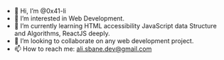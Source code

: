 - 👋 Hi, I’m @0x41-li
- 👀 I’m interested in Web Development.
- 🌱 I’m currently learning HTML accessibility JavaScript data Structure and Algorithms, ReactJS deeply.
- 💞️ I’m looking to collaborate on any web development project.
- 📫 How to reach me: ali.sbane.dev@gmail.com

<!---
0x41-li/0x41-li is a ✨ special ✨ repository because its `README.md` (this file) appears on your GitHub profile.
You can click the Preview link to take a look at your changes.
--->
